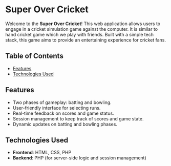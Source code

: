 # Super Over Cricket

Welcome to the **Super Over Cricket**! This web application allows users to engage in a cricket simulation game against the computer. It is similar to hand cricket game which we play with friends. Built with a simple tech stack, this game aims to provide an entertaining experience for cricket fans.

## Table of Contents
- [Features](#features)
- [Technologies Used](#technologies-used)

## Features
- Two phases of gameplay: batting and bowling.
- User-friendly interface for selecting runs.
- Real-time feedback on scores and game status.
- Session management to keep track of scores and game state.
- Dynamic updates on batting and bowling phases.

## Technologies Used
- **Frontend**: HTML, CSS, PHP
- **Backend**: PHP (for server-side logic and session management)
